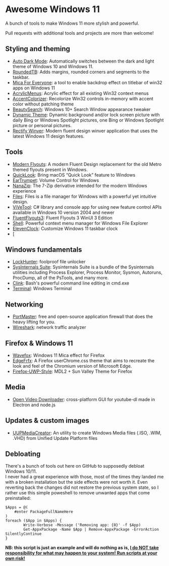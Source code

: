 # Awesome Windows 11

A bunch of tools to make Windows 11 more stylish and powerful.

Pull requests with additional tools and projects are more than welcome!

## Styling and theming
- [Auto Dark Mode](https://github.com/AutoDarkMode/Windows-Auto-Night-Mode): Automatically switches between the dark and light theme of Windows 10 and Windows 11.
- [RoundedTB](https://github.com/torchgm/RoundedTB): Adds margins, rounded corners and segments to the taskbar. 
- [Mica For Everyone](https://github.com/MicaForEveryone/MicaForEveryone): a tool to enable backdrop effect on titlebar of win32 apps on Windows 11 
- [AcrylicMenus](https://github.com/krlvm/AcrylicMenus): Acrylic effect for all existing Win32 context menus 
- [AccentColorizer](https://github.com/krlvm/AccentColorizer): Recolorize Win32 controls in-memory with accent color without patching theme
- [BeautySearch](https://github.com/krlvm/BeautySearch): Windows 10+ Search Window appearance tweaker
- [Dynamic Theme](https://apps.pinnula.fr/en/dynamic-theme/9bghzk): Dynamic background and/or lock screen picture with daily Bing or Windows Spotlight pictures, one Bing or Windows Spotlight picture or personal pictures.
- [Rectify Winver](https://github.com/rounk-ctrl/Winver): Modern fluent design winver application that uses the latest Windows 11 design features.

## Tools
- [Modern Flyouts](https://github.com/ModernFlyouts-Community/ModernFlyouts): A modern Fluent Design replacement for the old Metro themed flyouts present in Windows. 
- [QuickLook](https://github.com/QL-Win/QuickLook): Bring macOS “Quick Look” feature to Windows 
- [EarTrumpet](https://github.com/File-New-Project/EarTrumpet): Volume Control for Windows
- [NanaZip](https://github.com/M2Team/NanaZip): The 7-Zip derivative intended for the modern Windows experience
- [Files](https://files.community): Files is a file manager for Windows with a powerful yet intuitive design.
- [ViVeTool](https://github.com/thebookisclosed/ViVe): C# library and console app for using new feature control APIs available in Windows 10 version 2004 and newer
- [FluentFlyouts3](https://github.com/FireCubeStudios/FluentFlyouts3): Fluent Flyouts 3 WinUI 3 Edition 
- [Shell](https://github.com/moudey/Shell): Powerful context menu manager for Windows File Explorer 
- [ElevenClock](https://github.com/martinet101/ElevenClock): Customize Windows 11 taskbar clock 
- [

## Windows fundamentals
- [LockHunter](https://lockhunter.com/): foolproof file unlocker
- [SysInternals Suite](https://apps.microsoft.com/store/detail/sysinternals-suite/9P7KNL5RWT25): Sysinternals Suite is a bundle of the Sysinternals utilities including Process Explorer, Process Monitor, Sysmon, Autoruns, ProcDump, all of the PsTools, and many more.
- [Clink](https://github.com/chrisant996/clink): Bash's powerful command line editing in cmd.exe 
- [Terminal](https://github.com/microsoft/terminal): Windows Terminal 

## Networking
- [PortMaster](https://github.com/safing/portmaster): free and open-source application firewall that does the heavy lifting for you.
- [Wireshark](https://github.com/wireshark/wireshark): network traffic analyzer

## Firefox & Windows 11
- [Wavefox](https://github.com/QNetITQ/WaveFox): Windows 11 Mica effect for Firefox
- [EdgeFrfx](https://github.com/bmFtZQ/edge-frfox): A Firefox userChrome.css theme that aims to recreate the look and feel of the Chromium version of Microsoft Edge. 
- [Firefox-UWP-Style](https://github.com/Guerra24/Firefox-UWP-Style): MDL2 + Sun Valley Theme for Firefox 

## Media
- [Open Video Downloader](https://github.com/jely2002/youtube-dl-gui): cross-platform GUI for youtube-dl made in Electron and node.js

## Updates & custom images
- [UUPMediaCreator](https://github.com/gus33000/UUPMediaCreator): An utility to create Windows Media files (.ISO, .WIM, .VHD) from Unified Update Platform files 

## Debloating
There's a bunch of tools out here on GitHub to supposedly debloat Windows 10/11. <br/>
I never had a great experience with those, most of the times they landed me with a broken installation but the side effects were not worth it. Even reverting back the changes did not restore the previous system state, so I rather use this simple poweshell to remove unwanted apps that come preinstalled:
```poweshell
$Apps = @(
    #enter PackageFullNameHere
)
foreach ($App in $Apps) {
        Write-Verbose -Message ('Removing app: {0}' -f $App)
        Get-AppxPackage -Name $App | Remove-AppxPackage -ErrorAction SilentlyContinue
}
```
**NB: this script is just an example and will do nothing as is, [I do NOT take responsibility for what may happen to your system! Run scripts at your own risk!](LICENSE)**
